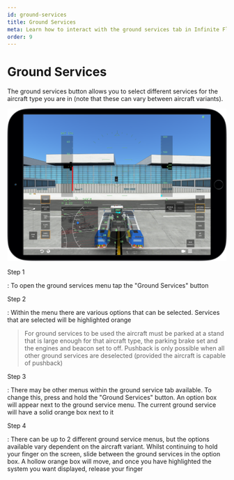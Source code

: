 ```yaml
---
id: ground-services
title: Ground Services
meta: Learn how to interact with the ground services tab in Infinite Flight.
order: 9
---
```


# Ground Services

The ground services button allows you to select different services for the aircraft type you are in (note that these can vary between aircraft variants).



![Ground Services](_images/manual/frames/ground-services1.png)



Step 1

: To open the ground services menu tap the "Ground Services" button



Step 2

: Within the menu there are various options that can be selected. Services that are selected will be highlighted orange



> For ground services to be used the aircraft must be parked at a stand that is large enough for that aircraft type, the parking brake set and the engines and beacon set to off. Pushback is only possible when all other ground services are deselected (provided the aircraft is capable of pushback)



Step 3

: There may be other menus within the ground service tab available. To change this, press and hold the "Ground Services" button. An option box will appear next to the ground service menu. The current ground service will have a solid orange box next to it



Step 4

: There can be up to 2 different ground service menus, but the options available vary dependent on the aircraft variant. Whilst continuing to hold your finger on the screen, slide between the ground services in the option box. A hollow orange box will move, and once you have highlighted the system you want displayed, release your finger
